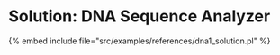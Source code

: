 # Solution: DNA Sequence Analyzer


{% embed include file="src/examples/references/dna1_solution.pl" %}


